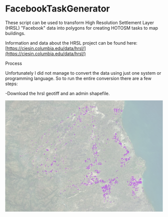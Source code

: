 # FacebookTaskGenerator

These script can be used to transform High Resolution Settlement Layer (HRSL) "Facebook" data into polygons for 
creating HOTOSM tasks to map buildings.

Information and data about the HRSL project can be found here: 
[https://ciesin.columbia.edu/data/hrsl/](https://ciesin.columbia.edu/data/hrsl/)

Process

Unfortunately I did not manage to convert the data using just one system or
programming language. So to run the entire conversion there are a few steps:

-Download the hrsl geotiff and an admin shapefile.




![HRSL data example](hrsl_mwi_20506.png "HRSL data example")




